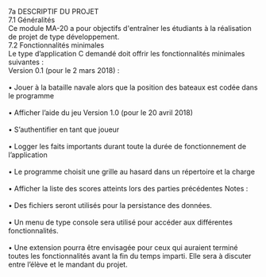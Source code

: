 7a DESCRIPTIF DU PROJET
<br>7.1	Généralités
<br>Ce module MA-20 a pour objectifs d'entraîner les étudiants à la réalisation de projet de type développement.
<br>7.2	Fonctionnalités minimales
<br>Le type d’application C demandé doit offrir les fonctionnalités minimales suivantes :<br>
Version 0.1 (pour le 2 mars 2018) :
<br><br>•	Jouer à la bataille navale alors que la position des bateaux est codée dans le programme
<br><br>•	Afficher l’aide du jeu
Version 1.0 (pour le 20 avril 2018)
<br><br>•	S’authentifier en tant que joueur
<br><br>•	Logger les faits importants durant toute la durée de fonctionnement de l’application
<br><br>•	Le programme choisit une grille au hasard dans un répertoire et la charge 
<br><br>•	Afficher la liste des scores atteints lors des parties précédentes
Notes : 
<br><br>•	Des fichiers seront utilisés pour la persistance des données.
<br><br>•	Un menu de type console sera utilisé pour accéder aux différentes fonctionnalités.
<br><br>•	Une extension pourra être envisagée pour ceux qui auraient terminé toutes les fonctionnalités avant la fin du temps imparti. Elle sera à discuter entre l’élève et le mandant du projet.
